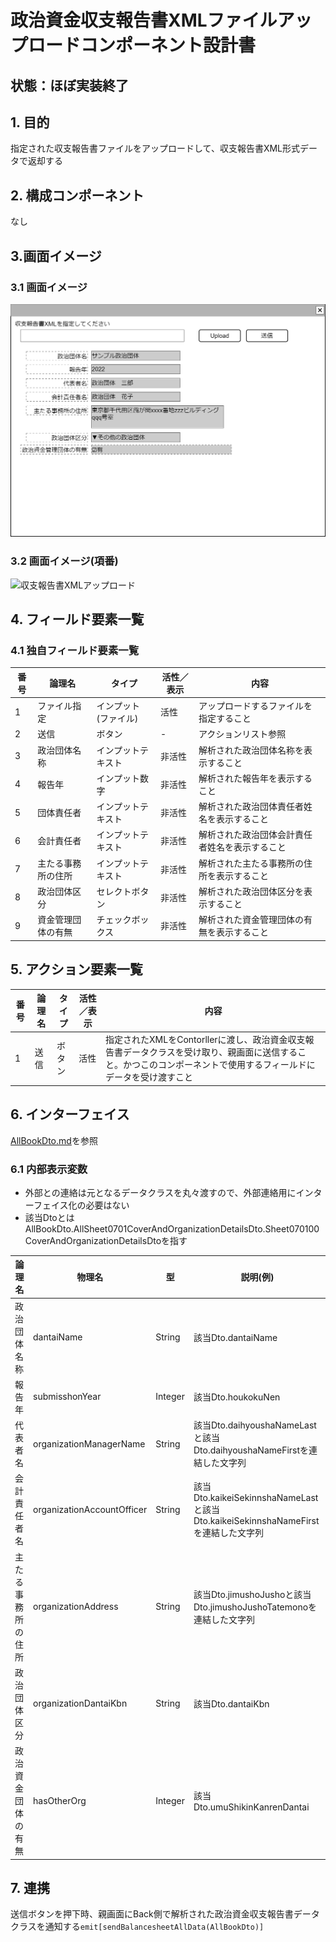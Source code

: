 ﻿# 政治資金収支報告書XMLファイルアップロードコンポーネント設計書

## 状態：ほぼ実装終了

## 1. 目的

指定された収支報告書ファイルをアップロードして、収支報告書XML形式データで返却する

## 2. 構成コンポーネント

なし

## 3.画面イメージ

### 3.1 画面イメージ

![収支報告書XMLアップロード](./image/収支報告書XMLアップロード.drawio.png)

### 3.2 画面イメージ(項番)

![収支報告書XMLアップロード](./image/収支報告書XMLアップロード項番.drawio.png)

## 4. フィールド要素一覧

### 4.1 独自フィールド要素一覧

| 番号 |       論理名       |        タイプ        | 活性／表示 |                      内容                      |
| ---- | ------------------ | -------------------- | ---------- | ---------------------------------------------- |
| 1    | ファイル指定       | インプット(ファイル) | 活性       | アップロードするファイルを指定すること         |
| 2    | 送信               | ボタン               | -          | アクションリスト参照                           |
| 3    | 政治団体名称       | インプットテキスト   | 非活性     | 解析された政治団体名称を表示すること           |
| 4    | 報告年             | インプット数字       | 非活性     | 解析された報告年を表示すること                 |
| 5    | 団体責任者         | インプットテキスト   | 非活性     | 解析された政治団体責任者姓名を表示すること     |
| 6    | 会計責任者         | インプットテキスト   | 非活性     | 解析された政治団体会計責任者姓名を表示すること |
| 7    | 主たる事務所の住所 | インプットテキスト   | 非活性     | 解析された主たる事務所の住所を表示すること     |
| 8    | 政治団体区分       | セレクトボタン       | 非活性     | 解析された政治団体区分を表示すること           |
| 9    | 資金管理団体の有無 | チェックボックス     | 非活性     | 解析された資金管理団体の有無を表示すること     |

## 5. アクション要素一覧

| 番号 | 論理名 | タイプ | 活性／表示 |                                                                               内容                                                                                |
| ---- | ------ | ------ | ---------- | ----------------------------------------------------------------------------------------------------------------------------------------------------------------- |
| 1    | 送信   | ボタン | 活性       | 指定されたXMLをContorllerに渡し、政治資金収支報告書データクラスを受け取り、親画面に送信すること。かつこのコンポーネントで使用するフィールドにデータを受け渡すこと |

## 6. インターフェイス

[AllBookDto.md](親に受け渡すデータは政治資金収支報告書データクラスAllBookDto)を参照

### 6.1 内部表示変数

- 外部との連絡は元となるデータクラスを丸々渡すので、外部連絡用にインターフェイス化の必要はない
- 該当DtoとはAllBookDto.AllSheet0701CoverAndOrganizationDetailsDto.Sheet070100CoverAndOrganizationDetailsDtoを指す

 |       論理名       |           物理名           |   型    |                                     説明(例)                                      |
 | ------------------ | -------------------------- | ------- | --------------------------------------------------------------------------------- |
 | 政治団体名称       | dantaiName                 | String  | 該当Dto.dantaiName                                                                |
 | 報告年             | submisshonYear             | Integer | 該当Dto.houkokuNen                                                                |
 | 代表者名           | organizationManagerName    | String  | 該当Dto.daihyoushaNameLastと該当Dto.daihyoushaNameFirstを連結した文字列           |
 | 会計責任者名       | organizationAccountOfficer | String  | 該当Dto.kaikeiSekinnshaNameLastと該当Dto.kaikeiSekinnshaNameFirstを連結した文字列 |
 | 主たる事務所の住所 | organizationAddress        | String  | 該当Dto.jimushoJushoと該当Dto.jimushoJushoTatemonoを連結した文字列                |
 | 政治団体区分       | organizationDantaiKbn      | String  | 該当Dto.dantaiKbn                                                                 |
 | 政治資金団体の有無 | hasOtherOrg                | Integer | 該当Dto.umuShikinKanrenDantai                                                     |

## 7. 連携

送信ボタンを押下時、親画面にBack側で解析された政治資金収支報告書データクラスを通知する`emit[sendBalancesheetAllData(AllBookDto)]`
